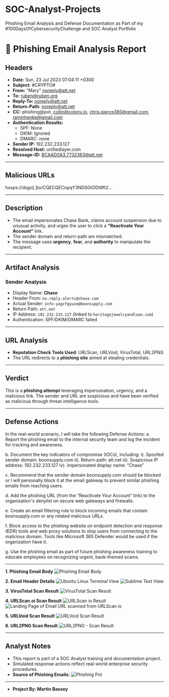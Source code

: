 # SOC-Analyst-Projects
Phishing Email Analysis and Defense Documentation as Part of my #100DaysOfCybersecurityChallenge and SOC Analyst Portfolio

# 📧 Phishing Email Analysis Report

## Headers
- **Date:** Sun, 23 Jul 2023 07:04:11 +0300  
- **Subject:** #CRYPTO#  
- **From:** "Mary" <noreply@att.net>  
- **To:** ruben@ruben.org  
- **Reply-To:** noreply@att.net  
- **Return-Path:** noreply@att.net  
- **CC:** phishing@pot, collin@colony.io, chris.pierce360@gmail.com, raminhenke@gmail.com  
- **Authentication Results:**  
  - SPF: None  
  - DKIM: Ignored  
  - DMARC: none  
- **Sender IP:** 192.232.233.127  
- **Resolved Host:** unifiedlayer.com  
- **Message-ID:** <BCAAD0A3.7732363@att.net>  

---

## Malicious URLs
hxxps://dsgo[.]to/CQECQECnpqY3NDSGtODt9ft2...

---

##  Description
- The email impersonates Chase Bank, claims account suspension due to unusual activity, and urges the user to click a **"Reactivate Your Account"** link.
- The sender domain and return-path are mismatched.
- The message uses **urgency**, **fear**, and **authority** to manipulate the recipient.

---

##  Artifact Analysis

### **Sender Analysis**
- Display Name: **Chase**
- Header From: `no.reply.alerts@chase.com`
- Actual Sender: `info-yagcfgyuze@boonsupply.com`
- Return Path: `att.net`
- IP Address: `192.232.233.127` (linked to `heritagejewelryandloan.com`)
- Authentication: SPF/DKIM/DMARC failed

---

##  URL Analysis
- **Reputation Check Tools Used**: URLScan, URLVoid, VirusTotal, URL2PNG
- The URL redirects to a **phishing site** aimed at stealing credentials.

---

##  Verdict
This is a **phishing attempt** leveraging impersonation, urgency, and a malicious link. The sender and URL are suspicious and have been verified as malicious through threat intelligence tools.

---

## Defense Actions 
In the real-world scenario, I will take the following Defense Actions:
a. Report the phishing email to the internal security team and log the incident for tracking and awareness.

b. Document the key indicators of compromise (IOCs), including:
i). Spoofed sender domain: boonsupply.com
ii). Return-path: att.net
iii). Suspicious IP address: 192.232.233.127
iv). Impersonated display name: “Chase”

c. Recommend that the sender domain boonsupply.com should be blocked or I will personally block it at the email gateway to prevent similar phishing emails from reaching users. 

d. Add the phishing URL (from the “Reactivate Your Account” link) to the organization's denylist on secure web gateways and firewalls.

e. Create an email filtering rule to block incoming emails that contain boonsupply.com or any related malicious URLs.

f. Block access to the phishing website on endpoint detection and response (EDR) tools and web proxy solutions to stop users from connecting to the malicious domain. Tools like Microsoft 365 Defender would be used if the organization have it.

g. Use the phishing email as part of future phishing awareness training to educate employees on recognizing urgent, bank-themed scams.

---

**1. Phishing Email Body**
![Phishing Email Body](https://github.com/user-attachments/assets/57766542-94a9-48bb-9731-e989c72c9d0a)

**2. Email Header Details**
![Ubuntu Linux Terminal View](https://github.com/user-attachments/assets/9dcd749e-4112-45b1-9a7f-e32d4bb41308)
![Sublime Text View](https://github.com/user-attachments/assets/4a9ac1e8-d2f9-4979-812d-c6e4b3476e1b)

**3. VirusTotal Scan Result**
![VirusTotal Scan Result](https://github.com/user-attachments/assets/8d012c55-948a-42a3-9616-9d6f49bb2d35)

**4. URLScan.oi Scan Result**
![URLScan io Result](https://github.com/user-attachments/assets/fc6df4a4-cf86-4120-9ab4-bd5220a9e117)
![Landing Page of Email URL scanned from URLScan io](https://github.com/user-attachments/assets/67d1b843-ed37-4b69-a277-38f96be2e2a1)

**5. URLVoid Scan Result**
![URLVoid Scan Result](https://github.com/user-attachments/assets/8308fe4d-0f97-4f17-bcc2-781212dea4e7)

**6. URL2PNG Scan Result**
![URL2PNG - Scan Result](https://github.com/user-attachments/assets/d6200ed6-1907-4238-b505-2ca51d0f0f38)



---

##  Analyst Notes
- This report is part of a SOC Analyst training and documentation project.
- Simulated response actions reflect real-world enterprise security procedures.
- **Source of Phishing Emails:** ![Phishing Pot](https://github.com/rf-peixoto/phishing_pot/tree/main/email)
  
  
--- 
-  **Project By: Martin Bassey** 
